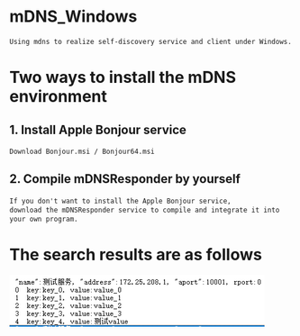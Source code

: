 # mDNS_Windows
    Using mdns to realize self-discovery service and client under Windows.

# Two ways to install the mDNS environment
## 1. Install Apple Bonjour service
    Download Bonjour.msi / Bonjour64.msi
## 2. Compile mDNSResponder by yourself
    If you don't want to install the Apple Bonjour service, 
    download the mDNSResponder service to compile and integrate it into your own program.

# The search results are as follows
![snapshot1](snapshot/1.png)
